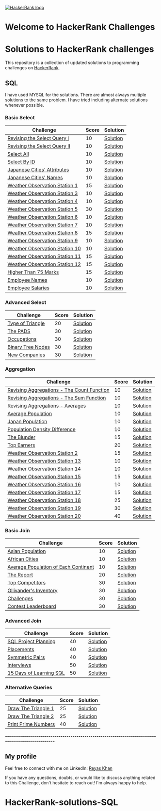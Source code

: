 [![HackerRank logo](https://www.hackerrank.com/wp-content/uploads/2018/08/hackerrank_logo.png)](https://www.hackerrank.com/lalwanijayesh)

# Welcome to HackerRank Challenges

# Solutions to HackerRank challenges
This repository is a collection of updated solutions to programming challenges on [HackerRank](https://www.hackerrank.com).

## SQL

I have used MYSQL for the solutions. There are almost always multiple solutions to the same problem. I have tried including alternate solutions whenever possible.

### Basic Select

Challenge | Score | Solution
--- | --- | ---
[Revising the Select Query I](https://www.hackerrank.com/challenges/revising-the-select-query/problem) | 10 | [Solution](https://github.com/lalwanijayesh/hackerrank-solutions/blob/master/SQL/Basic%20Select/Revising%20the%20Select%20Query%20I.sql)
[Revising the Select Query II](https://www.hackerrank.com/challenges/revising-the-select-query-2/problem) | 10 | [Solution](https://github.com/lalwanijayesh/hackerrank-solutions/blob/master/SQL/Basic%20Select/Revising%20the%20Select%20Query%20II.sql)
[Select All](https://www.hackerrank.com/challenges/select-all-sql/problem) | 10 | [Solution](https://github.com/lalwanijayesh/hackerrank-solutions/blob/master/SQL/Basic%20Select/Select%20All.sql)
[Select By ID](https://www.hackerrank.com/challenges/select-by-id/problem) | 10 | [Solution](https://github.com/lalwanijayesh/hackerrank-solutions/blob/master/SQL/Basic%20Select/Select%20By%20ID.sql)
[Japanese Cities' Attributes](https://www.hackerrank.com/challenges/japanese-cities-attributes/problem) | 10 | [Solution](https://github.com/lalwanijayesh/hackerrank-solutions/blob/master/SQL/Basic%20Select/Japanese%20Cities'%20Attributes.sql)
[Japanese Cities' Names](https://www.hackerrank.com/challenges/japanese-cities-name/problem) | 10 | [Solution](https://github.com/lalwanijayesh/hackerrank-solutions/blob/master/SQL/Basic%20Select/Japanese%20Cities'%20Names.sql)
[Weather Observation Station 1](https://www.hackerrank.com/challenges/weather-observation-station-1/problem) | 15 | [Solution](https://github.com/lalwanijayesh/hackerrank-solutions/blob/master/SQL/Basic%20Select/Weather%20Observation%20Station%201.sql)
[Weather Observation Station 3](https://www.hackerrank.com/challenges/weather-observation-station-3/problem) | 10 | [Solution](https://github.com/lalwanijayesh/hackerrank-solutions/blob/master/SQL/Basic%20Select/Weather%20Observation%20Station%203.sql)
[Weather Observation Station 4](https://www.hackerrank.com/challenges/weather-observation-station-4/problem) | 10 | [Solution](https://github.com/lalwanijayesh/hackerrank-solutions/blob/master/SQL/Basic%20Select/Weather%20Observation%20Station%204.sql)
[Weather Observation Station 5](https://www.hackerrank.com/challenges/weather-observation-station-5/problem) | 30 | [Solution](https://github.com/lalwanijayesh/hackerrank-solutions/blob/master/SQL/Basic%20Select/Weather%20Observation%20Station%205.sql)
[Weather Observation Station 6](https://www.hackerrank.com/challenges/weather-observation-station-6/problem) | 10 | [Solution](https://github.com/lalwanijayesh/hackerrank-solutions/blob/master/SQL/Basic%20Select/Weather%20Observation%20Station%206.sql)
[Weather Observation Station 7](https://www.hackerrank.com/challenges/weather-observation-station-7/problem) | 10 | [Solution](https://github.com/lalwanijayesh/hackerrank-solutions/blob/master/SQL/Basic%20Select/Weather%20Observation%20Station%207.sql)
[Weather Observation Station 8](https://www.hackerrank.com/challenges/weather-observation-station-8/problem) | 15 | [Solution](https://github.com/lalwanijayesh/hackerrank-solutions/blob/master/SQL/Basic%20Select/Weather%20Observation%20Station%208.sql)
[Weather Observation Station 9](https://www.hackerrank.com/challenges/weather-observation-station-9/problem) | 10 | [Solution](https://github.com/lalwanijayesh/hackerrank-solutions/blob/master/SQL/Basic%20Select/Weather%20Observation%20Station%209.sql)
[Weather Observation Station 10](https://www.hackerrank.com/challenges/weather-observation-station-10/problem) | 10 | [Solution](https://github.com/lalwanijayesh/hackerrank-solutions/blob/master/SQL/Basic%20Select/Weather%20Observation%20Station%2010.sql)
[Weather Observation Station 11](https://www.hackerrank.com/challenges/weather-observation-station-11/problem) | 15 | [Solution](https://github.com/lalwanijayesh/hackerrank-solutions/blob/master/SQL/Basic%20Select/Weather%20Observation%20Station%2011.sql)
[Weather Observation Station 12](https://www.hackerrank.com/challenges/weather-observation-station-12/problem) | 15 | [Solution](https://github.com/lalwanijayesh/hackerrank-solutions/blob/master/SQL/Basic%20Select/Weather%20Observation%20Station%2012.sql)
[Higher Than 75 Marks](https://www.hackerrank.com/challenges/more-than-75-marks/problem) | 15 | [Solution](https://github.com/lalwanijayesh/hackerrank-solutions/blob/master/SQL/Basic%20Select/Higher%20Than%2075%20Marks.sql)
[Employee Names](https://www.hackerrank.com/challenges/name-of-employees/problem) | 10 | [Solution](https://github.com/lalwanijayesh/hackerrank-solutions/blob/master/SQL/Basic%20Select/Employee%20Names.sql)
[Employee Salaries](https://www.hackerrank.com/challenges/salary-of-employees/problem) | 10 | [Solution](https://github.com/lalwanijayesh/hackerrank-solutions/blob/master/SQL/Basic%20Select/Employee%20Salaries.sql)

### Advanced Select

Challenge | Score | Solution
--- | --- | ---
[Type of Triangle](https://www.hackerrank.com/challenges/what-type-of-triangle/problem) | 20 | [Solution](https://github.com/lalwanijayesh/hackerrank-solutions/blob/master/SQL/Advanced%20Select/Type%20of%20Triangle.sql)
[The PADS](https://www.hackerrank.com/challenges/the-pads/problem) | 30 | [Solution](https://github.com/lalwanijayesh/hackerrank-solutions/blob/master/SQL/Advanced%20Select/The%20PADS.sql)
[Occupations](https://www.hackerrank.com/challenges/occupations/problem) | 30 | [Solution](https://github.com/lalwanijayesh/hackerrank-solutions/blob/master/SQL/Advanced%20Select/Occupations.sql)
[Binary Tree Nodes](https://www.hackerrank.com/challenges/binary-search-tree-1/problem) | 30 | [Solution](https://github.com/lalwanijayesh/hackerrank-solutions/blob/master/SQL/Advanced%20Select/Binary%20Tree%20Nodes.sql)
[New Companies](https://www.hackerrank.com/challenges/the-company/problem) | 30 | [Solution](https://github.com/lalwanijayesh/hackerrank-solutions/blob/master/SQL/Advanced%20Select/New%20Companies.sql)

### Aggregation

Challenge | Score | Solution
--- | --- | ---
[Revising Aggregations - The Count Function](https://www.hackerrank.com/challenges/revising-aggregations-the-count-function/problem) | 10 | [Solution](https://github.com/lalwanijayesh/hackerrank-solutions/blob/master/SQL/Aggregation/Revising%20Aggregations%20-%20The%20Count%20Function.sql)
[Revising Aggregations - The Sum Function](https://www.hackerrank.com/challenges/revising-aggregations-sum/problem) | 10 | [Solution](https://github.com/lalwanijayesh/hackerrank-solutions/blob/master/SQL/Aggregation/Revising%20Aggregations%20-%20The%20Sum%20Function.sql)
[Revising Aggregations - Averages](https://www.hackerrank.com/challenges/revising-aggregations-the-average-function/problem) | 10 | [Solution](https://github.com/lalwanijayesh/hackerrank-solutions/blob/master/SQL/Aggregation/Revising%20Aggregations%20-%20Averages.sql)
[Average Population](https://www.hackerrank.com/challenges/average-population/problem) | 10 | [Solution](https://github.com/lalwanijayesh/hackerrank-solutions/blob/master/SQL/Aggregation/Average%20Population.sql)
[Japan Population](https://www.hackerrank.com/challenges/japan-population/problem) | 10 | [Solution](https://github.com/lalwanijayesh/hackerrank-solutions/blob/master/SQL/Aggregation/Japan%20Population.sql)
[Population Density Difference](https://www.hackerrank.com/challenges/population-density-difference/problem) | 10 | [Solution](https://github.com/lalwanijayesh/hackerrank-solutions/blob/master/SQL/Aggregation/Population%20Density%20Difference.sql)
[The Blunder](https://www.hackerrank.com/challenges/the-blunder/problem) | 15 | [Solution](https://github.com/lalwanijayesh/hackerrank-solutions/blob/master/SQL/Aggregation/The%20Blunder.sql)
[Top Earners](https://www.hackerrank.com/challenges/earnings-of-employees/problem) | 20 | [Solution](https://github.com/lalwanijayesh/hackerrank-solutions/blob/master/SQL/Aggregation/Top%20Earners.sql)
[Weather Observation Station 2](https://www.hackerrank.com/challenges/weather-observation-station-2/problem) | 15 | [Solution](https://github.com/lalwanijayesh/hackerrank-solutions/blob/master/SQL/Aggregation/Weather%20Observation%20Station%202.sql)
[Weather Observation Station 13](https://www.hackerrank.com/challenges/weather-observation-station-13/problem) | 10 | [Solution](https://github.com/lalwanijayesh/hackerrank-solutions/blob/master/SQL/Aggregation/Weather%20Observation%20Station%2013.sql)
[Weather Observation Station 14](https://www.hackerrank.com/challenges/weather-observation-station-14/problem) | 10 | [Solution](https://github.com/lalwanijayesh/hackerrank-solutions/blob/master/SQL/Aggregation/Weather%20Observation%20Station%2014.sql)
[Weather Observation Station 15](https://www.hackerrank.com/challenges/weather-observation-station-15/problem) | 15 | [Solution](https://github.com/lalwanijayesh/hackerrank-solutions/blob/master/SQL/Aggregation/Weather%20Observation%20Station%2015.sql)
[Weather Observation Station 16](https://www.hackerrank.com/challenges/weather-observation-station-16/problem) | 10 | [Solution](https://github.com/lalwanijayesh/hackerrank-solutions/blob/master/SQL/Aggregation/Weather%20Observation%20Station%2016.sql)
[Weather Observation Station 17](https://www.hackerrank.com/challenges/weather-observation-station-17/problem) | 15 | [Solution](https://github.com/lalwanijayesh/hackerrank-solutions/blob/master/SQL/Aggregation/Weather%20Observation%20Station%2017.sql)
[Weather Observation Station 18](https://www.hackerrank.com/challenges/weather-observation-station-18/problem) | 25 | [Solution](https://github.com/lalwanijayesh/hackerrank-solutions/blob/master/SQL/Aggregation/Weather%20Observation%20Station%2018.sql)
[Weather Observation Station 19](https://www.hackerrank.com/challenges/weather-observation-station-19/problem) | 30 | [Solution](https://github.com/lalwanijayesh/hackerrank-solutions/blob/master/SQL/Aggregation/Weather%20Observation%20Station%2019.sql)
[Weather Observation Station 20](https://www.hackerrank.com/challenges/weather-observation-station-20/problem) | 40 | [Solution](https://github.com/lalwanijayesh/hackerrank-solutions/blob/master/SQL/Aggregation/Weather%20Observation%20Station%2020.sql)

### Basic Join

Challenge | Score | Solution
--- | --- | ---
[Asian Population](https://www.hackerrank.com/challenges/asian-population/problem) | 10 | [Solution](https://github.com/lalwanijayesh/hackerrank-solutions/blob/master/SQL/Basic%20Join/Asian%20Population.sql)
[African Cities](https://www.hackerrank.com/challenges/african-cities/problem) | 10 | [Solution](https://github.com/lalwanijayesh/hackerrank-solutions/blob/master/SQL/Basic%20Join/African%20Cities.sql)
[Average Population of Each Continent](https://www.hackerrank.com/challenges/average-population-of-each-continent/problem) | 10 | [Solution](https://github.com/lalwanijayesh/hackerrank-solutions/blob/master/SQL/Basic%20Join/Average%20Population%20of%20Each%20Continent.sql)
[The Report](https://www.hackerrank.com/challenges/the-report/problem) | 20 | [Solution](https://github.com/lalwanijayesh/hackerrank-solutions/blob/master/SQL/Basic%20Join/The%20Report.sql)
[Top Competitors](https://www.hackerrank.com/challenges/full-score/problem) | 30 | [Solution](https://github.com/lalwanijayesh/hackerrank-solutions/blob/master/SQL/Basic%20Join/Top%20Competitors.sql)
[Ollivander's Inventory](https://www.hackerrank.com/challenges/harry-potter-and-wands/problem) | 30 | [Solution](https://github.com/lalwanijayesh/hackerrank-solutions/blob/master/SQL/Basic%20Join/Ollivander's%20Inventory.sql)
[Challenges](https://www.hackerrank.com/challenges/challenges/problem) | 30 | [Solution](https://github.com/lalwanijayesh/hackerrank-solutions/blob/master/SQL/Basic%20Join/Challenges.sql)
[Contest Leaderboard](https://www.hackerrank.com/challenges/contest-leaderboard/problem) | 30 | [Solution](https://github.com/lalwanijayesh/hackerrank-solutions/blob/master/SQL/Basic%20Join/Contest%20Leaderboard.sql)

### Advanced Join

Challenge | Score | Solution
--- | --- | ---
[SQL Project Planning](https://www.hackerrank.com/challenges/sql-projects/problem) | 40 | [Solution](https://github.com/lalwanijayesh/hackerrank-solutions/blob/master/SQL/Advanced%20Join/SQL%20Project%20Planning.sql)
[Placements](https://www.hackerrank.com/challenges/placements/problem) | 40 | [Solution](https://github.com/lalwanijayesh/hackerrank-solutions/blob/master/SQL/Advanced%20Join/Placements.sql)
[Symmetric Pairs](https://www.hackerrank.com/challenges/symmetric-pairs/problem) | 40 | [Solution](https://github.com/lalwanijayesh/hackerrank-solutions/blob/master/SQL/Advanced%20Join/Symmetric%20Pairs.sql)
[Interviews](https://www.hackerrank.com/challenges/interviews/problem) | 50 | [Solution](https://github.com/lalwanijayesh/hackerrank-solutions/blob/master/SQL/Advanced%20Join/Interviews.sql)
[15 Days of Learning SQL](https://www.hackerrank.com/challenges/15-days-of-learning-sql/problem) | 50 | [Solution](https://github.com/lalwanijayesh/hackerrank-solutions/blob/master/SQL/Advanced%20Join/15%20Days%20of%20Learning%20SQL.sql)

### Alternative Queries

Challenge | Score | Solution
--- | --- | ---
[Draw The Triangle 1](https://www.hackerrank.com/challenges/draw-the-triangle-1/problem) | 25 | [Solution](https://github.com/lalwanijayesh/hackerrank-solutions/blob/master/SQL/Alternative%20Queries/Draw%20The%20Triangle%201.sql)
[Draw The Triangle 2](https://www.hackerrank.com/challenges/draw-the-triangle-2/problem) | 25 | [Solution](https://github.com/lalwanijayesh/hackerrank-solutions/blob/master/SQL/Alternative%20Queries/Draw%20The%20Triangle%202.sql)
[Print Prime Numbers](https://www.hackerrank.com/challenges/print-prime-numbers/problem) | 40 | [Solution](https://github.com/lalwanijayesh/hackerrank-solutions/blob/master/SQL/Alternative%20Queries/Print%20Prime%20Numbers.sql)


**-----------------------------------------------------------------------------------------------------**

## My profile

Feel free to connect with me on LinkedIn: [Reyas Khan](https://www.linkedin.com/in/reyas-khan-16640825b/)

If you have any questions, doubts, or would like to discuss anything related to this Challenge, don't hesitate to reach out! I'm always happy to help.



# HackerRank-solutions-SQL
